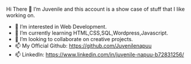 
 Hi There 👋
 I’m Juvenile and this account is a show case of stuff that I like working on.
 
- 👀 I’m interested in Web Development.
- 🌱 I’m currently learning HTML,CSS,SQL,Wordpress,Javascript.
- 💞️ I’m looking to collaborate on creative projects.
- 📫 My Official Github: https://github.com/Juvenilenapuu
- 📫 LinkedIn: https://www.linkedin.com/in/juvenile-napuu-b72831256/

<!---
Juvenilenapuu/Juvenilenapuu is a ✨ special ✨ repository because its `README.md` (this file) appears on your GitHub profile.
You can click the Preview link to take a look at your changes.
--->
